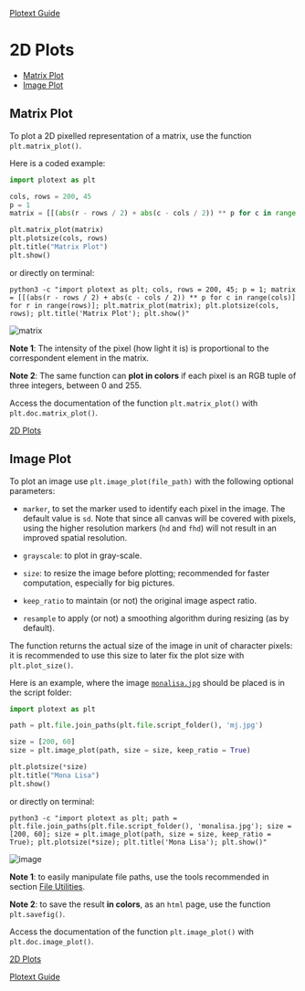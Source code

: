 [Plotext Guide](https://github.com/piccolomo/plotext#guide)

# 2D Plots

- [Matrix Plot](https://github.com/piccolomo/plotext/blob/master/readme/2d-plots.md#matrix-plot)
- [Image Plot](https://github.com/piccolomo/plotext/blob/master/readme/2d-plots.md#image-plot)



## Matrix Plot

To plot a 2D pixelled representation of a matrix, use the function `plt.matrix_plot()`.

Here is a coded example:

```python
import plotext as plt

cols, rows = 200, 45
p = 1
matrix = [[(abs(r - rows / 2) + abs(c - cols / 2)) ** p for c in range(cols)] for r in range(rows)]

plt.matrix_plot(matrix)
plt.plotsize(cols, rows)
plt.title("Matrix Plot")
plt.show()
```
or directly on terminal:
```console
python3 -c "import plotext as plt; cols, rows = 200, 45; p = 1; matrix = [[(abs(r - rows / 2) + abs(c - cols / 2)) ** p for c in range(cols)] for r in range(rows)]; plt.matrix_plot(matrix); plt.plotsize(cols, rows); plt.title('Matrix Plot'); plt.show()"
```
![matrix](https://raw.githubusercontent.com/piccolomo/plotext/master/images/matrix.png)

**Note 1**: The intensity of the pixel (how light it is) is proportional to the correspondent element in the matrix. 

**Note 2**: The same function can **plot in colors** if each pixel is an RGB tuple of three integers, between 0 and 255.

Access the documentation of the function `plt.matrix_plot()` with `plt.doc.matrix_plot()`.

[2D Plots](https://github.com/piccolomo/plotext/blob/master/readme/2d-plots.md#2d-plots)



## Image Plot

To plot an image use `plt.image_plot(file_path)` with the following optional parameters:

- `marker`, to set the marker used to identify each pixel in the image. The default value is `sd`. Note that since all canvas will be covered with pixels, using the higher resolution markers (`hd` and `fhd`) will not result in an improved spatial resolution.

- `grayscale`: to plot in gray-scale.

- `size`: to resize the image before plotting; recommended for faster computation, especially for big pictures.

- `keep_ratio` to maintain (or not) the original image aspect ratio.

- `resample` to apply (or not) a smoothing algorithm during resizing (as by default).

The function returns the actual size of the image in unit of character pixels: it is recommended to use this size to later fix the plot size with `plt.plot_size()`.

Here is an example, where the image [`monalisa.jpg`](https://raw.githubusercontent.com/piccolomo/plotext/master/images/monalisa.jpg) should be placed is in the script folder:

```python
import plotext as plt

path = plt.file.join_paths(plt.file.script_folder(), 'mj.jpg')

size = [200, 60]
size = plt.image_plot(path, size = size, keep_ratio = True)

plt.plotsize(*size)
plt.title("Mona Lisa")
plt.show()
```
or directly on terminal:
```console
python3 -c "import plotext as plt; path = plt.file.join_paths(plt.file.script_folder(), 'monalisa.jpg'); size = [200, 60]; size = plt.image_plot(path, size = size, keep_ratio = True); plt.plotsize(*size); plt.title('Mona Lisa'); plt.show()"
```

![image](https://raw.githubusercontent.com/piccolomo/plotext/master/images/image.png)

**Note 1**: to easily manipulate file paths, use the tools recommended in section [File Utilities](https://github.com/piccolomo/plotext/blob/master/readme/utilities.md#file-utilities).

**Note 2**: to save the result **in colors**, as an `html` page, use the function `plt.savefig()`.

Access the documentation of the function `plt.image_plot()` with `plt.doc.image_plot()`.

[2D Plots](https://github.com/piccolomo/plotext/blob/master/readme/2d-plots.md#2d-plots)

[Plotext Guide](https://github.com/piccolomo/plotext#guide)